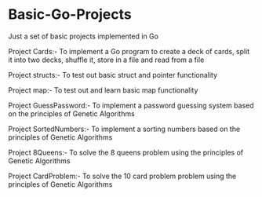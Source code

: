 # Basic-Go-Projects
Just a set of basic projects implemented in Go

Project Cards:-
To implement a Go program to create a deck of cards, split it into two decks, shuffle it, store in a file and read from a file

Project structs:-
To test out basic struct and pointer functionality

Project map:-
To test out and learn basic map functionality

Project GuessPassword:-
To implement a password guessing system based on the principles of Genetic Algorithms

Project SortedNumbers:-
To implement a sorting numbers based on the principles of Genetic Algorithms

Project 8Queens:-
To solve the 8 queens problem using the principles of Genetic Algorithms

Project CardProblem:-
To solve the 10 card problem problem using the principles of Genetic Algorithms